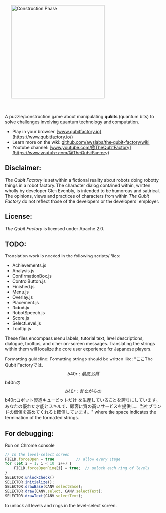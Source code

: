 <figure style="height: 300px; margin: 10px; padding: 10px">
<img src="images/QFlogotext.png" alt="Construction Phase" height="300" align="left">
</figure>
<br clear="left">

A puzzle/construction game about manipulating **qubits** (quantum bits) to solve challenges involving quantum technology and computation. 

* Play in your browser: [www.qubitfactory.io](https://www.qubitfactory.io/)
* Learn more on the wiki: [github.com/awslabs/the-qubit-factory/wiki](https://github.com/awslabs/the-qubit-factory/wiki)
* Youtube channel: [www.youtube.com/@TheQubitFactory](https://www.youtube.com/@TheQubitFactory)

## Disclaimer: 
_The Qubit Factory_ is set within a fictional reality about robots doing robotty things in a robot factory. The character dialog contained within, written wholly by developer Glen Evenbly, is intended to be humorous and satirical. The opinions, views and practices of characters from within _The Qubit Factory_ do not reflect those of the developers or the developers' employer. 

## License:
_The Qubit Factory_ is licensed under Apache 2.0.

## TODO:
Translation work is needed in the following scripts/ files:

- Achievements.js
- Analysis.js
- ConfirmationBox.js
- ControlButton.js
- Finished.js
- Menu.js
- Overlay.js
- Placement.js
- Robot.js
- RobotSpeech.js
- Score.js
- SelectLevel.js
- Tooltip.js

These files encompass menu labels, tutorial text, level descriptions, dialogue, tooltips, and other on-screen messages. Translating the strings within them will localize the core user experience for Japanese players.

Formatting guideline: Formatting strings should be written like: "ここThe Qubit Factoryでは、 $$b40r:最高品質 $$b40r:の $$b40r:昔ながらの $$b40r:ロボット製造キュービットだけ を生産していることを誇りにしています。あなたの優れた才能とスキルで、顧客に質の高いサービスを提供し、当社ブランドの価値を高めてくれると確信しています。" where the space indicates the termination of the formatted strings. 

## For debugging:
Run on Chrome console:
```javascript
// In the level-select screen
FIELD.forceOpen = true;         // allow every stage
for (let i = 1; i < 10; i++) {
    FIELD.forceOpenRing[i] = true;  // unlock each ring of levels
}
SELECTOR.unlockCheck();
SELECTOR.initialize();
SELECTOR.drawBase(CANV.selectBase);
SELECTOR.draw(CANV.select, CANV.selectText);
SELECTOR.drawText(CANV.selectText);
```
to unlock all levels and rings in the level-select screen.